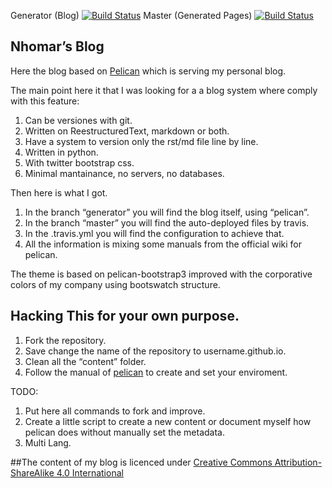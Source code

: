 Generator (Blog) [![Build Status](https://travis-ci.org/nhomar/nhomar.github.io.svg?branch=generator)](https://travis-ci.org/nhomar/nhomar.github.io)
Master (Generated Pages) [![Build Status](https://travis-ci.org/nhomar/nhomar.github.io.svg?branch=master)](https://travis-ci.org/nhomar/nhomar.github.io)

Nhomar’s Blog
---

Here the blog based on [Pelican](http://getpelican.com) which is serving my personal blog.

The main point here it that I was looking for a a blog system where comply with this feature:

1. Can be versiones with git.
2. Written on ReestructuredText, markdown or both.
3. Have a system to version only the rst/md file line by line.
4. Written in python.
5. With twitter bootstrap css.
6. Minimal mantainance, no servers, no databases.

Then here is what I got.

1. In the branch “generator” you will find the blog itself, using “pelican”.
2. In the branch “master” you will find the auto-deployed files by travis.
3. In the .travis.yml you will find the configuration to achieve that.
4. All the information is mixing some manuals from the official wiki for pelican.

The theme is based on pelican-bootstrap3 improved with the corporative colors
of my company using bootswatch structure.

Hacking This for your own purpose.
---

1. Fork the repository.
2. Save change the name of the repository to username.github.io.
3. Clean all the “content” folder.
4. Follow the manual of [pelican](https://docs.getpelican.com) to create and set your enviroment.

TODO:

1. Put here all commands to fork and improve.
2. Create a little script to create a new content or document myself how pelican does without manually set the metadata.
3. Multi Lang.

##The content of my blog is licenced under [Creative Commons Attribution-ShareAlike 4.0 International](https://github.com/idleberg/Creative-Commons-4.0-Markdown/blob/master/licenses/by-sa.markdown)
